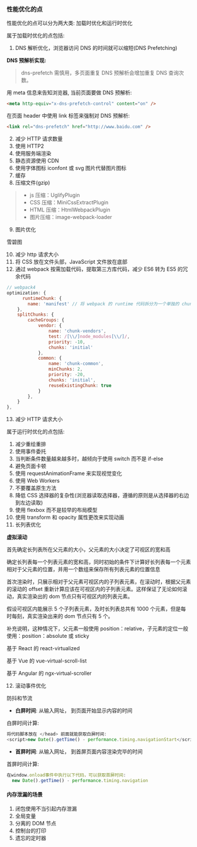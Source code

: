 ### 性能优化的点

性能优化的点可以分为两大类: 加载时优化和运行时优化

属于加载时优化的点包括:

1. DNS 解析优化，浏览器访问 DNS 的时间就可以缩短(DNS Prefetching)

**DNS 预解析实现:**

> dns-prefetch 需慎用，多页面重复 DNS 预解析会增加重复 DNS 查询次数。

用 meta 信息来告知浏览器, 当前页面要做 DNS 预解析:

```html
<meta http-equiv="x-dns-prefetch-control" content="on" />
```

在页面 header 中使用 link 标签来强制对 DNS 预解析:

```html
<link rel="dns-prefetch" href="http://www.baidu.com" />
```

2. 减少 HTTP 请求数量
3. 使用 HTTP2
4. 使用服务端渲染
5. 静态资源使用 CDN
6. 使用字体图标 iconfont 或 svg 图片代替图片图标
7. 缓存
8. 压缩文件(gzip)

> - js 压缩：UglifyPlugin
> - CSS 压缩：MiniCssExtractPlugin
> - HTML 压缩：HtmlWebpackPlugin
> - 图片压缩：image-webpack-loader

9. 图片优化

雪碧图

10. 减少 http 请求大小
11. 将 CSS 放在文件头部，JavaScript 文件放在底部
12. 通过 webpack 按需加载代码，提取第三方库代码，减少 ES6 转为 ES5 的冗余代码

```js
// webpack4
optimization: {
      runtimeChunk: {
        name: 'manifest' // 将 webpack 的 runtime 代码拆分为一个单独的 chunk。
    },
    splitChunks: {
        cacheGroups: {
            vendor: {
                name: 'chunk-vendors',
                test: /[\\/]node_modules[\\/]/,
                priority: -10,
                chunks: 'initial'
            },
            common: {
                name: 'chunk-common',
                minChunks: 2,
                priority: -20,
                chunks: 'initial',
                reuseExistingChunk: true
            }
        },
    }
},
```

13. 减少 HTTP 请求大小

属于运行时优化的点包括:

1. 减少重绘重排
2. 使用事件委托
3. 当判断条件数量越来越多时，越倾向于使用 switch 而不是 if-else
4. 避免页面卡顿
5. 使用 requestAnimationFrame 来实现视觉变化
6. 使用 Web Workers
7. 不要覆盖原生方法
8. 降低 CSS 选择器的复杂性(浏览器读取选择器，遵循的原则是从选择器的右边到左边读取)
9. 使用 flexbox 而不是较早的布局模型
10. 使用 transform 和 opacity 属性更改来实现动画
11. 长列表优化

**虚拟滚动**

首先确定长列表所在父元素的大小，父元素的大小决定了可视区的宽和高

确定长列表每一个列表元素的宽和高，同时初始的条件下计算好长列表每一个元素相对于父元素的位置，并用一个数组来保存所有列表元素的位置信息

首次渲染时，只展示相对于父元素可视区内的子列表元素，在滚动时，根据父元素的滚动的 offset 重新计算应该在可视区内的子列表元素。这样保证了无论如何滚动，真实渲染出的 dom 节点只有可视区内的列表元素。

假设可视区内能展示 5 个子列表元素，及时长列表总共有 1000 个元素，但是每时每刻，真实渲染出来的 dom 节点只有 5 个。

补充说明，这种情况下，父元素一般使用 position：relative，子元素的定位一般使用：position：absolute 或 sticky

基于 React 的 react-virtualized

基于 Vue 的 vue-virtual-scroll-list

基于 Angular 的 ngx-virtual-scroller

12. 滚动事件优化

防抖和节流

- **白屏时间**: 从输入网址， 到页面开始显示内容的时间

白屏时间计算:

```js
将代码脚本放在 </head> 前面就能获取白屏时间:
<script>new Date().getTime() - performance.timing.navigationStart</script>
```

- **首屏时间**: 从输入网址， 到首屏页面内容渲染完毕的时间

首屏时间计算:

```js
在window.onload事件中执行以下代码，可以获取首屏时间:
  new Date().getTime() - performance.timing.navigation
```

#### 内存泄漏的场景

1. 闭包使用不当引起内存泄漏
2. 全局变量
3. 分离的 DOM 节点
4. 控制台的打印
5. 遗忘的定时器
